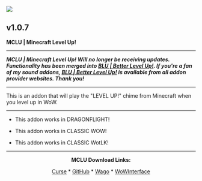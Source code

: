 [![](https://img.shields.io/static/v1?label=Donate&message=CashApp&color=brightgreen)](https://bit.ly/3fyxxSU)

v1.0.7
------------------------------

**MCLU | Minecraft Level Up!**

------------------------------

***MCLU | Minecraft Level Up! Will no longer be receiving updates. Functionality has been merged into [BLU | Better Level Up!](https://www.curseforge.com/wow/addons/blu-better-level-up "This link takes you to the Curseforge.com website, you may download it here and help support the developers."). If you're a fan of my sound addons, [BLU | Better Level Up!](https://www.curseforge.com/wow/addons/blu-better-level-up "This link takes you to the Curseforge.com website, you may download it here and help support the developers.") is available from all addon provider websites. Thank you!***

------------------------------

This is an addon that will play the "LEVEL UP!" chime from Minecraft when you level up in WoW.

------------------------------

- This addon works in DRAGONFLIGHT!

- This addon works in CLASSIC WOW!

- This addon works in CLASSIC WotLK!

------------------------------
<div align="center">

**MCLU Download Links:**

[Curse](https://www.curseforge.com/wow/addons/mclu-minecraft-level-up "This link takes you to the Curseforge.com website, you may download it here and help support the developers.") * [GitHub](https://github.com/donniedice/MCLU "This link takes you to the GitHub.com website, you may download it here.") * [Wago](https://addons.wago.io/addons/mclu "This link takes you to the Wago.io website, you may download it here and help support the developers.") * [WoWInterface](https://www.wowinterface.com/downloads/info26256-MCLU-MinecraftLevelUp.html "This link takes you to the WoWInterface.com website, you may download it here.")

</div>
